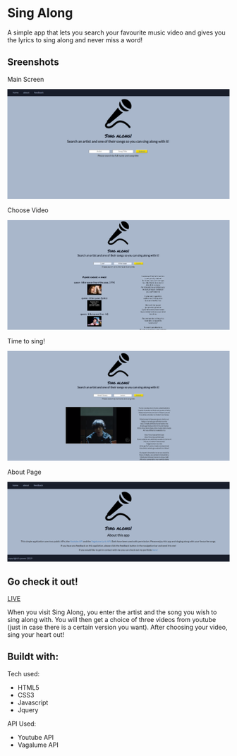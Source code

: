 # Sing Along

A simple app that lets you search your favourite music video and gives you the lyrics to sing along and never miss a word!

## Sreenshots

Main Screen

![](screenshots/main.png)

Choose Video

![](screenshots/choice.png)

Time to sing!

![](screenshots/singtime.png)

About Page

![](screenshots/about.png)

## Go check it out!

[LIVE](https://hp0809.github.io/Sing-Along/)

When you visit Sing Along, you enter the artist and the song you wish to sing along with. You will then get a choice of three videos from youtube (just in case there is a certain version you want). After choosing your video, sing your heart out!

## Buildt with:
Tech used:
 * HTML5
 * CSS3
 * Javascript
 * Jquery
  
API Used:
 * Youtube API
 * Vagalume API
